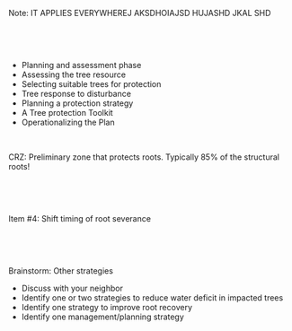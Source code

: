 Note: IT APPLIES EVERYWHEREJ AKSDHOIAJSD HUJASHD JKAL SHD

 

 

-   Planning and assessment phase
-   Assessing the tree resource
-   Selecting suitable trees for protection
-   Tree response to disturbance
-   Planning a protection strategy
-   A Tree protection Toolkit
-   Operationalizing the Plan

 

CRZ: Preliminary zone that protects roots. Typically 85% of the
structural roots!

 

 

Item \#4: Shift timing of root severance

 

 

Brainstorm: Other strategies

-   Discuss with your neighbor
-   Identify one or two strategies to reduce water deficit in impacted
    trees
-   Identify one strategy to improve root recovery
-   Identify one management/planning strategy
